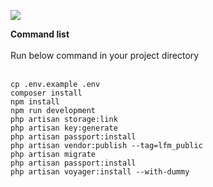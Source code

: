 
   
   <div >
        <p align="left"><img src="https://mobiosolutions.com/wp-content/uploads/2017/11/mobio-logo.png" ></p>
    </div>


**Command list**
<br/><br/>Run below command in your project directory 

<br/>`cp .env.example .env`
<br/>`composer install`
<br/>`npm install`
<br/>`npm run development`
<br/>`php artisan storage:link`
<br/>`php artisan key:generate`
<br/>`php artisan passport:install`
<br/>`php artisan vendor:publish --tag=lfm_public`
<br/>`php artisan migrate`
<br/>`php artisan passport:install`
<br/>`php artisan voyager:install --with-dummy`

